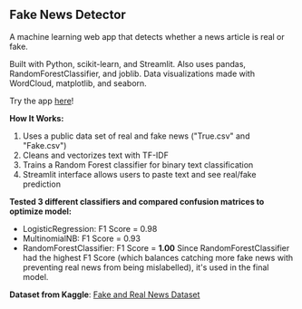 ## Fake News Detector

A machine learning web app that detects whether a news article is real or fake.

Built with Python, scikit-learn, and Streamlit. 
Also uses pandas, RandomForestClassifier, and joblib.
Data visualizations made with WordCloud, matplotlib, and seaborn.

Try the app [here](https://fake-news-dectector-hqvbgbfg2md5cbqx2fwvus.streamlit.app/)!

**How It Works:**
1. Uses a public data set of real and fake news ("True.csv" and "Fake.csv")
2. Cleans and vectorizes text with TF-IDF
3. Trains a Random Forest classifier for binary text classification
4. Streamlit interface allows users to paste text and see real/fake prediction

**Tested 3 different classifiers and compared confusion matrices to optimize model:**
- LogisticRegression: F1 Score = 0.98
- MultinomialNB: F1 Score = 0.93
- RandomForestClassifier: F1 Score = **1.00**
Since RandomForestClassifier had the highest F1 Score (which balances catching more fake news with preventing real news from being mislabelled), it's used in the final model.

**Dataset from Kaggle**: [Fake and Real News Dataset](https://www.kaggle.com/clmentbisaillon/fake-and-real-news-dataset)